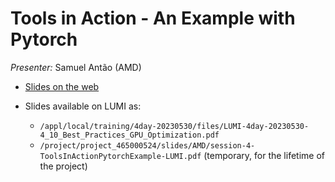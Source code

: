# Tools in Action - An Example with Pytorch

<!-- Cannot do in full italics as the ã is misplaced which is likely an mkdocs bug. -->
*Presenter:* Samuel Antão (AMD)

-   [Slides on the web](https://462000265.lumidata.eu/4day-20230530/files/LUMI-4day-20230530-4_10_Best_Practices_GPU_Optimization.pdf)

-   Slides available on LUMI as:
    -   `/appl/local/training/4day-20230530/files/LUMI-4day-20230530-4_10_Best_Practices_GPU_Optimization.pdf`
    -   `/project/project_465000524/slides/AMD/session-4-ToolsInActionPytorchExample-LUMI.pdf` (temporary, for the lifetime of the project)
